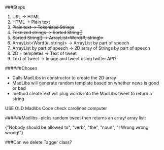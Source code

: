 ###Steps
1. URL -> HTML
2. HTML -> Plain text
3. ~~Plain text -> Tokenized Strings~~
4. ~~Toknized strings -> Sorted String[]~~
5. ~~Sorted String[] -> ArrayList<Word(#, string)>~~
6. ArrayList<Word(#, string)> -> ArrayList<Word> by part of speech
7. ArrayList<Word> by part of speech -> 2D array of Strings by part of speech
8. 2D + templetes -> Text of tweet
9. Text of tweet -> Image and tweet using twitter API?

######Chosen
 - Calls MadLibs in constructor to create the 2D array
 - MadLibs will generate random template based on whether news is good or bad
 - method createText will plug words into the MadLibs tweet to return a string
 
USE OLD Madlibs Code check carolines computer

######Madlibs
-picks random tweet then returns an array/ array list:

{"Nobody should be allowed to", "verb", "the", "noun", "! Wrong wrong wrong!"}

###Can we delete Tagger class?
